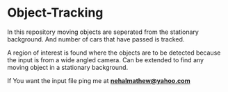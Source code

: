 # Object-Tracking

In this repository moving objects are seperated from the stationary background. And number of cars that have passed is tracked. 

A region of interest is found where the objects are to be detected because the input is from a wide angled camera. Can be extended to find any moving object in a stationary background.

If You want the input file ping me at **nehalmathew@yahoo.com**
